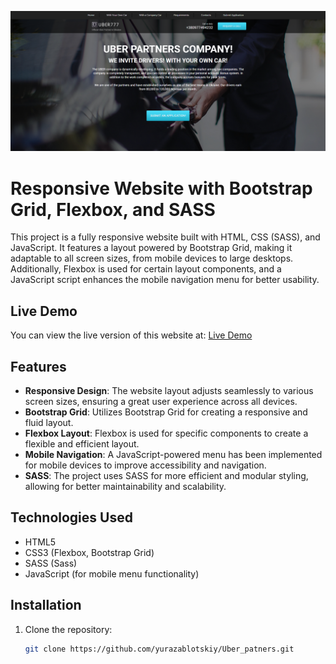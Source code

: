 ![Image Description](img/uber_partners.png)

# Responsive Website with Bootstrap Grid, Flexbox, and SASS

This project is a fully responsive website built with HTML, CSS (SASS), and JavaScript. It features a layout powered by Bootstrap Grid, making it adaptable to all screen sizes, from mobile devices to large desktops. Additionally, Flexbox is used for certain layout components, and a JavaScript script enhances the mobile navigation menu for better usability.

## Live Demo
You can view the live version of this website at:
[Live Demo](https://wonderful-mochi-d32a5e.netlify.app/)

## Features

- **Responsive Design**: The website layout adjusts seamlessly to various screen sizes, ensuring a great user experience across all devices.
- **Bootstrap Grid**: Utilizes Bootstrap Grid for creating a responsive and fluid layout.
- **Flexbox Layout**: Flexbox is used for specific components to create a flexible and efficient layout.
- **Mobile Navigation**: A JavaScript-powered menu has been implemented for mobile devices to improve accessibility and navigation.
- **SASS**: The project uses SASS for more efficient and modular styling, allowing for better maintainability and scalability.

## Technologies Used

- HTML5
- CSS3 (Flexbox, Bootstrap Grid)
- SASS (Sass)
- JavaScript (for mobile menu functionality)

## Installation

1. Clone the repository:
   ```bash
   git clone https://github.com/yurazablotskiy/Uber_patners.git
